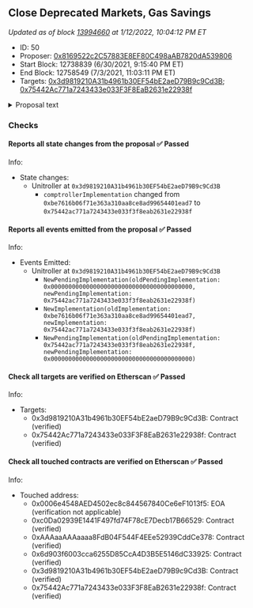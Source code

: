## Close Deprecated Markets, Gas Savings

_Updated as of block [13994660](https://etherscan.io/block/13994660) at 1/12/2022, 10:04:12 PM ET_

- ID: 50
- Proposer: [0x8169522c2C57883E8EF80C498aAB7820dA539806](https://etherscan.io/address/0x8169522c2C57883E8EF80C498aAB7820dA539806)
- Start Block: 12738839 (6/30/2021, 9:15:40 PM ET)
- End Block: 12758549 (7/3/2021, 11:03:11 PM ET)
- Targets: [0x3d9819210A31b4961b30EF54bE2aeD79B9c9Cd3B](https://etherscan.io/address/0x3d9819210A31b4961b30EF54bE2aeD79B9c9Cd3B#code); [0x75442Ac771a7243433e033F3F8EaB2631e22938f](https://etherscan.io/address/0x75442Ac771a7243433e033F3F8EaB2631e22938f#code)

<details>
  <summary>Proposal text</summary>

> # Close Deprecated Markets, Gas Savings
> This proposal is a patch, developed by Compound Labs, which updates the Comptroller implementation contract.
> 
> ### Changelog
> 
> The `claimComp` function has been optimized to significantly reduce the gas cost of claiming COMP across multiple markets at once, by combining all rewards into a single transfer.
> 
> Markets with a 0% Collateral Factor, 100% Reserve Factor, and Borrowing Paused are inferred to be *deprecated* by the Comptroller, and allowed to be completely liquidated. This allows the closure of all outstanding borrows and the removal of reserves in deprecated markets including SAI, REP, and future migrations.
> 
> ### Development
> 
> This patch was developed publicly, coupled with completed scenario analysis. In addition to the Compound Labs bug bounty program, a secondary bug bounty was offered through [Immunefi](https://immunefi.com/bounty/compound/).
> 
> [Discussion](https://www.comp.xyz/t/safety-and-gas-patches/1723)
> 
</details>

### Checks
#### Reports all state changes from the proposal ✅ Passed
  




Info:
- State changes:
    - Unitroller at `0x3d9819210A31b4961b30EF54bE2aeD79B9c9Cd3B`
        - `comptrollerImplementation` changed from `0xbe7616b06f71e363a310aa8ce8ad99654401ead7` to `0x75442ac771a7243433e033f3f8eab2631e22938f`

#### Reports all events emitted from the proposal ✅ Passed
  




Info:
- Events Emitted:
    - Unitroller at `0x3d9819210A31b4961b30EF54bE2aeD79B9c9Cd3B`
        - `NewPendingImplementation(oldPendingImplementation: 0x0000000000000000000000000000000000000000, newPendingImplementation: 0x75442ac771a7243433e033f3f8eab2631e22938f)`
        - `NewImplementation(oldImplementation: 0xbe7616b06f71e363a310aa8ce8ad99654401ead7, newImplementation: 0x75442ac771a7243433e033f3f8eab2631e22938f)`
        - `NewPendingImplementation(oldPendingImplementation: 0x75442ac771a7243433e033f3f8eab2631e22938f, newPendingImplementation: 0x0000000000000000000000000000000000000000)`

#### Check all targets are verified on Etherscan ✅ Passed
  




Info:
- Targets:
    - 0x3d9819210A31b4961b30EF54bE2aeD79B9c9Cd3B: Contract (verified)
    - 0x75442Ac771a7243433e033F3F8EaB2631e22938f: Contract (verified)

#### Check all touched contracts are verified on Etherscan ✅ Passed
  




Info:
- Touched address:
    - 0x0006e4548AED4502ec8c844567840Ce6eF1013f5: EOA (verification not applicable)
    - 0xc0Da02939E1441F497fd74F78cE7Decb17B66529: Contract (verified)
    - 0xAAAaaAAAaaaa8FdB04F544F4EEe52939CddCe378: Contract (verified)
    - 0x6d903f6003cca6255D85CcA4D3B5E5146dC33925: Contract (verified)
    - 0x3d9819210A31b4961b30EF54bE2aeD79B9c9Cd3B: Contract (verified)
    - 0x75442Ac771a7243433e033F3F8EaB2631e22938f: Contract (verified)
